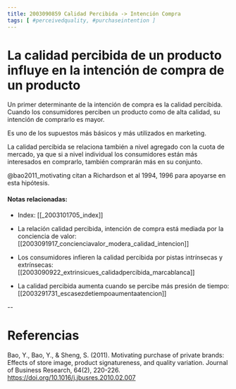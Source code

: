 ```yaml
---
title: 2003090859 Calidad Percibida -> Intención Compra
tags: [ #perceivedquality, #purchaseintention ]
---
```


# La calidad percibida de un producto influye en la intención de compra de un producto

Un primer determinante de la intención de compra es la calidad percibida. Cuando los consumidores perciben un producto como de alta calidad, su intención de comprarlo es mayor.

Es uno de los supuestos más básicos y más utilizados en marketing. 

La calidad percibida se relaciona también a nivel agregado con la cuota de mercado, ya que si a nivel individual los consumidores están más interesados en comprarlo, también comprarán más en su conjunto. 

@bao2011_motivating citan a Richardson et al 1994, 1996 para apoyarse en esta hipótesis. 



#### Notas relacionadas: 

- Index: [[_2003101705_index]]

- La relación calidad percibida, intención de compra está mediada por la conciencia de valor:  [[2003091917_concienciavalor_modera_calidad_intencion]]

- Los consumidores infieren la calidad percibida por pistas intrínsecas y extrínsecas: [[2003090922_extrinsicues_calidadpercibida_marcablanca]]

- La calidad percibida aumenta cuando se percibe más presión de tiempo: [[2003291731_escasezdetiempoaumentaatencion]]

--
# Referencias

Bao, Y., Bao, Y., & Sheng, S. (2011). Motivating purchase of private brands: Effects of store image, product signatureness, and quality variation. Journal of Business Research, 64(2), 220-226. https://doi.org/10.1016/j.jbusres.2010.02.007


